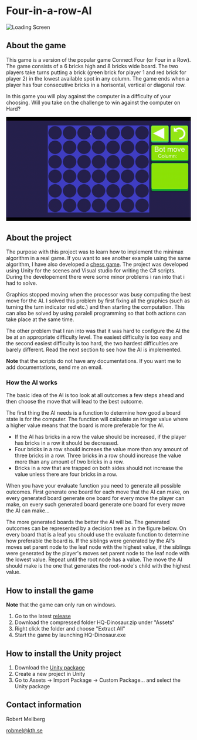 # Four-in-a-row-AI

![Loading Screen](GIFs/Fyra-i-rad-2019-10-07-12-41-39_Trim.gif)


## About the game

This game is a version of the popular game Connect Four (or Four in a Row). The game consists of a 6 bricks high and 8 bricks wide board. The two players take turns putting a brick (green brick for player 1 and red brick for player 2) in the lowest available spot in any column. The game ends when a player has four consecutive bricks in a horisontal, vertical or diagonal row.

In this game you will play against the computer in a difficulty of your choosing. Will you take on the challenge to win against the computer on Hard?

![Gameplay](GIFs/Fyra-i-rad-2019-10-07-12-40-06.gif)

## About the project

The purpose with this project was to learn how to implement the minimax algorithm in a real game. If you want to see another example using the same algorithm, I have also developed a [chess game](https://github.com/Robert-Mellberg/Chess-AI). The project was developed using Unity for the scenes and Visual studio for writing the C# scripts. During the developement there were some minor problems i ran into that i had to solve.

Graphics stopped moving when the processor was busy computing the best move for the AI. I solved this problem by first fixing all the graphics (such as turning the turn indicator red etc.) and then starting the computation. This can also be solved by using paralell programming so that both actions can take place at the same time.

The other problem that I ran into was that it was hard to configure the AI the be at an appropriate difficulty level. The easiest difficulty is too easy and the second easiest difficulty is too hard, the two hardest difficulties are barely different. Read the next section to see how the AI is implemented.

**Note** that the scripts do not have any documentations. If you want me to add documentations, send me an email.

### How the AI works

The basic idea of the AI is too look at all outcomes a few steps ahead and then choose the move that will lead to the best outcome.

The first thing the AI needs is a function to determine how good a board state is for the computer. The function will calculate an integer value where a higher value means that the board is more preferable for the AI.
* If the AI has bricks in a row the value should be increased, if the player has bricks in a row it should be decreased.
* Four bricks in a row should increaes the value more than any amount of three bricks in a row. Three bricks in a row should increase the value more than any amount of two bricks in a row.
* Bricks in a row that are trapped on both sides should not increase the value unless there are four bricks in a row.

When you have your evaluate function you need to generate all possible outcomes. First generate one board for each move that the AI can make, on every generated board generate one board for every move the player can make, on every such generated board generate one board for every move the AI can make...

The more generated boards the better the AI will be. The generated outcomes can be represented by a decision tree as in the figure below. On every board that is a leaf you should use the evaluate function to determine how preferable the board is. If the siblings were generated by the AI's moves set parent node to the leaf node with the highest value, if the siblings were generated by the player's moves set parent node to the leaf node with the lowest value. Repeat until the root node has a value. The move the AI should make is the one that generates the root-node's child with the highest value.

[](Minimax.png)

## How to install the game

**Note** that the game can only run on windows.

1. Go to the latest [release](https://github.com/Robert-Mellberg/Four-in-a-row-AI/releases/tag/v1.0)
2. Download the compressed folder HQ-Dinosaur.zip under "Assets"
3. Right click the folder and choose "Extract All"
4. Start the game by launching HQ-Dinosaur.exe

## How to install the Unity project

1. Download the [Unity package](https://github.com/Robert-Mellberg/Four-in-a-row-AI/blob/master/FourInARow.unitypackage)
2. Create a new project in Unity
3. Go to Assets -> Import Package -> Custom Package... and select the Unity package

## Contact information
Robert Mellberg

robmel@kth.se
